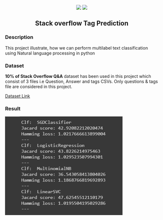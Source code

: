 <p align="center">
<img src="https://img.shields.io/badge/Deep%20Learning-%E2%9D%A4%EF%B8%8F-blue" />
<img src="https://img.shields.io/badge/NLP-%E2%9D%A4%EF%B8%8F-blue" />
</p>

<h2 align="center">
Stack overflow Tag Prediction
</h2>

### Description
This project illustrate, how we can perform multilabel text classification using Natural language processing in python

### Dataset
**10% of Stack Overflow Q&A** dataset has been used in this project which consist of 3 files i.e Question, Answer and tags CSVs. Only questions & tags file are considered in this project.

<a href="https://www.kaggle.com/stackoverflow/stacksample">Dataset Link</a>

### Result
![Result](https://github.com/naveen8801/Stackoverflow-Tag-Prediction/blob/main/result.png)


